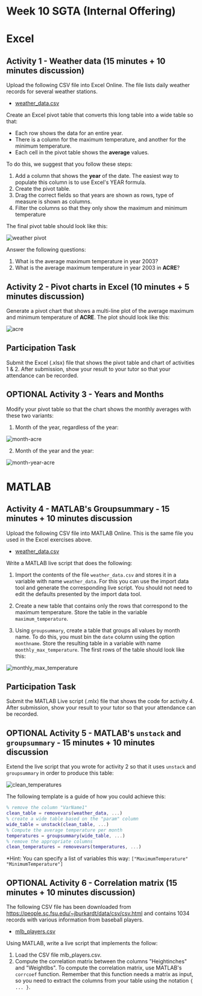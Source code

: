 # Week 10 SGTA (Internal Offering)

# Excel

## Activity 1 - Weather data (15 minutes + 10 minutes discussion)

Upload the following CSV file into Excel Online. The file lists daily weather records for several weather stations.

* [weather_data.csv](weather_data.csv)

Create an Excel pivot table that converts this long table into a wide table so that:

* Each row shows the data for an entire year.
* There is a column for the maximum temperature, and another for the minimum temperature.
* Each cell in the pivot table shows the **average** values.

To do this, we suggest that you follow these steps:

1. Add a column that shows the **year** of the date. The easiest way to populate this column is to use Excel's YEAR formula.
2. Create the pivot table.
3. Drag the correct fields so that years are shown as rows, type of measure is shown as columns.
4. Filter the columns so that they only show the maximum and minimum temperature

The final pivot table should look like this:

![weather pivot](weather_pivot.png)

Answer the following questions:

1. What is the average maximum temperature in year 2003?
2. What is the average maximum temperature in year 2003 in **ACRE**?

## Activity 2 - Pivot charts in Excel (10 minutes + 5 minutes discussion)

Generate a pivot chart that shows a multi-line plot of the average maximum and minimum temperature of **ACRE**. The plot should look like this:

![acre](acre.png)

## Participation Task

Submit the Excel (.xlsx) file that shows the pivot table and chart of activities 1 & 2. After submission, show your result to your tutor so that your attendance can be recorded.

## OPTIONAL Activity 3 - Years and Months

Modify your pivot table so that the chart shows the monthly averages with these two variants:

1. Month of the year, regardless of the year:

![month-acre](month-acre.png)

2. Month of the year and the year:

![month-year-acre](month-year-acre.png)

# MATLAB

## Activity 4 - MATLAB's Groupsummary - 15 minutes + 10 minutes discussion

Upload the following CSV file into MATLAB Online. This is the same file you used in the Excel exercises above.

* [weather_data.csv](weather_data.csv)

Write a MATLAB live script that does the following:

1. Import the contents of the file `weather_data.csv` and stores it in a variable with name `weather_data`. For this you can use the import data tool and generate the corresponding live script. You should not need to edit the defaults presented by the import data tool.

2. Create a new table that contains only the rows that correspond to the maximum temperature. Store the table in the variable `maximum_temperature`.

3. Using `groupsummary`, create a table that groups all values by month name. To do this, you must bin the `date` column using the option `monthname`. Store the resulting table in a variable with name `monthly_max_temperature`. The first rows of the table should look like this:

![monthly_max_temperature](monthly_max_temperature.png)

## Participation Task

Submit the MATLAB Live script (.mlx) file that shows the code for activity 4. After submission, show your result to your tutor so that your attendance can be recorded.

## OPTIONAL Activity 5 - MATLAB's `unstack` and `groupsummary` - 15 minutes + 10 minutes discussion

Extend the live script that you wrote for activity 2 so that it uses `unstack` and `groupsummary` in order to produce this table:

![clean_temperatures](clean_temperatures.png)

The following template is a guide of how you could achieve this:

```matlab
% remove the column "VarName1"
clean_table = removevars(weather_data, ...) 
% create a wide table based on the "param" column
wide_table = unstack(clean_table, ...) 
% Compute the average temperature per month
temperatures = groupsummary(wide_table, ...) 
% remove the appropriate columns
clean_temperatures = removevars(temperatures, ...) 
```

*Hint: You can specify a list of variables this way: `["MaximumTemperature" "MinimumTemperature"]`

## OPTIONAL Activity 6 - Correlation matrix (15 minutes + 10 minutes discussion)

The following CSV file has been downloaded from https://people.sc.fsu.edu/~jburkardt/data/csv/csv.html and contains 1034 records with various information from baseball players.

* [mlb_players.csv](mlb_players.csv)

Using MATLAB, write a live script that implements the follow:

1. Load the CSV file mlb_players.csv.
2. Compute the correlation matrix between the columns "Heightinches" and "Weightlbs". To compute the correlation matrix, use MATLAB's `corrcoef` function. Remember that this function needs a matrix as input, so you need to extract the columns from your table using the notation `{ ... }`.
